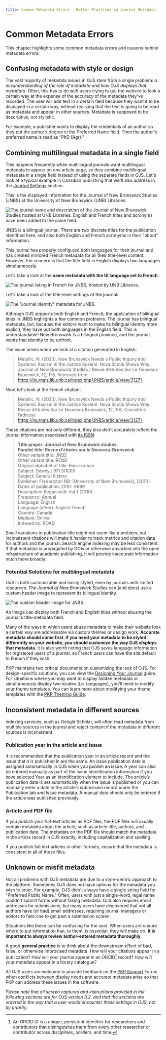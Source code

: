 ```yaml
---
title: Common Metadata Errors - Better Practices in Journal Metadata
---
```


# Common Metadata Errors

This chapter highlights some common metadata errors and reasons behind metadata errors.

## Confusing metadata with style or design

The vast majority of metadata issues in OJS stem from a single problem: *a misunderstanding of the role of metadata and how OJS displays that metadata*. Often, this has to do with users trying to get the website to look a certain way at the expense of the accuracy of the metadata they've recorded. The user will add text in a certain field because they want it to be displayed in a certain way, without realizing that the text is going to be read as metadata and appear in other sources. Metadata is supposed to be descriptive, not stylistic.

For example, a publisher wants to display the credentials of an author so they put the author’s degree in the Preferred Name field. Then the author’s preferred name is read as “PhD (Agr).”

## Combining multilingual metadata in a single field

This happens frequently when multilingual journals want multilingual metadata to appear on one article page, so they combine multilingual metadata in a single field instead of using the separate fields in OJS. Let's look at a typical example in Canadian publishing that we'll also address in the [Journal Settings](./journal-metadata) section.

This is the displayed information for the Journal of New Brunswick Studies (JNBS) at the University of New Brunswick (UNB) Libraries:

![The journal name and description of the Journal of New Brunswick Studies hosted at UNB Libraries. English and French titles and acronyms have been added to the same field.](./assets/metadata-bilingualjournal.png)

JNBS is a bilingual journal. There are two discrete titles for the publication identified here, and also both English and French acronyms in their "about" information.

This journal has properly configured both languages for their journal and has created mirrored French metadata for all their title-level content. However, the concern is that the title field in English displays two languages simultaneously.

Let's take a look at the **same metadata with the UI language set to French**:

![The journal listing in French for JNBS, hosted by UNB Libraries.](./assets/metadata-bilingualjournal.png)

Let's take a look at the title-level settings of the journal:

![The "Journal Identity" metadata for JNBS.](./assets/metadata-titleleveljournalsettings.png)

Although OJS supports both English and French, the application of bilingual titles in JNBS highlights a few common problems. The journal has bilingual metadata, but, because the editors want to make its bilingual identity more explicit, they have put both languages in the English field. This is understandable! New Brunswick is a bilingual province, and the journal wants that identity to be upfront.

The issue arises when we look at a citation generated in English:

> Metallic, N. (2020). New Brunswick Needs a Public Inquiry Into Systemic Racism in the Justice System: Nova Scotia Shows Why. Journal of New Brunswick Studies / Revue d’études Sur Le Nouveau-Brunswick, 12, 1–8. Retrieved from https://journals.lib.unb.ca/index.php/JNBS/article/view/31271

Now, let's look at the French citation:

> Metallic, N. (2020). New Brunswick Needs a Public Inquiry Into Systemic Racism in the Justice System: Nova Scotia Shows Why. Revue d’études Sur Le Nouveau-Brunswick, 12, 1–8. Consulté à l’adresse https://journals.lib.unb.ca/index.php/JNBS/article/view/31271

These citations are not only different, they also don't accurately reflect the journal information associated with [its ISSN](https://portal.issn.org/resource/ISSN/2369-6591):

> **Title proper: Journal of New Brunswick studies.**<br>
  **Parallel title: Revue d'études sur le Nouveau-Brunswick**<br>
  Other variant title: JNBS<br>
  Other variant title: RÉNB<br>
  Original alphabet of title: Basic roman<br>
  Subject: Dewey : 971.5/1005<br>
  Subject: General history<br>
  Publisher: Fredericton NB: [University of New Brunswick], [2010]-<br>
  Dates of publication: 2010- 9999<br>
  Description: Began with: Vol 1 (2010).<br>
  Frequency: Annual<br>
  Language: English<br>
  Language (other): English French<br>
  Country: Canada<br>
  Medium: Online<br>
  Indexed by: ROAD

Small variations in publication title might not seem like a problem, but inconsistent citations will make it harder to track metrics and citation data for authors and the journal. Search engine indexing may be less consistent. If that metadata is propagated by DOIs or otherwise absorbed into the open infrastructure of academic publishing, it will provide inaccurate information much more broadly.

### Potential Solutions for multilingual metadata

OJS is both customizable and easily styled, even by journals with limited resources. *The Journal of New Brunswick Studies* can (and does) use a custom header image to represent its bilingual identity.

![The custom header image for JNBS.](./assets/metadata-bilingualtitleinheader.png)

An image can display both French and English titles without abusing the journal's title-metadata field.

Many of the ways in which users abuse metadata to make their website look a certain way are addressable via custom themes or design work. **Accurate metadata should come first. If you need your metadata to be styled differently on your website, you should customize the way OJS *displays* that metadata**. It is also worth noting that OJS saves language information for registered users of a journal, so French users can have the site default to French if they wish.

PKP maintains two critical documents on customizing the look of OJS. For design-specific solutions, you can view the [Designing Your Journal](/designing-your-journal/en/) guide. For situations where you may want to display hidden metadata or simultaneously display two locales (i.e. languages), you'll need to modify your theme templates. You can learn more about modifying your theme templates with the [PKP Theming Guide](/pkp-theming-guide/en/).

## Inconsistent metadata in different sources

Indexing services, such as Google Scholar, will often read metadata from multiple sources in the journal and reject content if the metadata in different sources is inconsistent.

### Publication year in the article and issue

It is recommended that the publication year in an article record and the issue that it is published in are the same. An issue publication date is assigned automatically in OJS when you publish an issue. A year can also be entered manually as part of the issue identification information if you have selected Year as an identification element to include. The article’s publication date is set automatically when the issue is published or you can manually enter a date in the article’s submission record under the Publication tab and Issue metadata. A manual date should only be entered if the article was published previously.

### Article and PDF file

If you publish your full-text articles as PDF files, the PDF files will usually contain metadata about the article, such as article title, authors, and publication date. The metadata on the PDF file should match the metadata in the article record in OJS exactly, including capitalization and spelling.

If you publish full text articles in other formats, ensure that the metadata is consistent in all of these files.

## Unknown or misfit metadata

Not all problems with OJS metadata are due to a style-centric approach to the platform. Sometimes OJS does not have options for the metadata you wish to enter. For example, OJS didn't always have a single string field for "Preferred Public Name." Often, users with just a single-word, legal name couldn't submit forms without faking metadata. OJS also requires email addresses for submissions, but many users have discovered that not all authors have (or had) email addresses, requiring journal managers or editors to fake one to get past a submission screen.

Situations like these can be confusing for the user. When users are unsure where to put information that, to them, is essential, they will make do. **It is important to always review author-entered metadata thoroughly**.

A good **general practice** is to think about the downstream effect of bad, false, or otherwise improvised metadata. How will your citations appear in a publication? How will your journal appear in an ORCID[^1] record? How will your metadata appear in a library catalogue?

All OJS users are welcome to provide feedback on the [PKP Support](https://forum.pkp.sfu.ca/) Forum when conflicts between display needs and accurate metadata arise so that PKP can address these issues in the software.

*Please note that all screen captures and instructions provided in the following sections are for OJS version 3.2, and that the sections are ordered in the way that a user would encounter these settings in OJS, not by priority.*

[^1]: An ORCID iD is a unique, persistent identifier for researchers and contributors that distinguishes them from every other researcher or contributor across disciplines, borders, and time.
